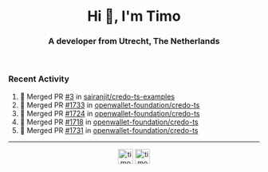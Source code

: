 <h1 align="center">Hi 👋, I'm Timo</h1>
<h3 align="center">A developer from Utrecht, The Netherlands</h3>
<br/>
<!-- https://github.com/rahuldkjain/github-profile-readme-generator --!>

<!--  <p align="left"><img src="https://github-readme-stats.vercel.app/api?username=timoglastra&show_icons=true&count_private=true&" alt="timoglastra" /></p> --!>

<!--
Github language stats
<p align="left"><img src="https://github-readme-stats.vercel.app/api/top-langs/?username=timoglastra&layout=compact" alt="timoglastra" /><p>
-->

<!-- Codestats language stats -->
<!-- <p align="left"><img src="https://codestats-readme.vercel.app/api/top-langs/?username=timoglastra&layout=compact&language_count=12" alt="timoglastra" /><p>    --!>
  
<h3>Recent Activity</h3>

<!--START_SECTION:activity-->
1. 🎉 Merged PR [#3](https://github.com/sairanjit/credo-ts-examples/pull/3) in [sairanjit/credo-ts-examples](https://github.com/sairanjit/credo-ts-examples)
2. 🎉 Merged PR [#1733](https://github.com/openwallet-foundation/credo-ts/pull/1733) in [openwallet-foundation/credo-ts](https://github.com/openwallet-foundation/credo-ts)
3. 🎉 Merged PR [#1724](https://github.com/openwallet-foundation/credo-ts/pull/1724) in [openwallet-foundation/credo-ts](https://github.com/openwallet-foundation/credo-ts)
4. 🎉 Merged PR [#1718](https://github.com/openwallet-foundation/credo-ts/pull/1718) in [openwallet-foundation/credo-ts](https://github.com/openwallet-foundation/credo-ts)
5. 🎉 Merged PR [#1731](https://github.com/openwallet-foundation/credo-ts/pull/1731) in [openwallet-foundation/credo-ts](https://github.com/openwallet-foundation/credo-ts)
<!--END_SECTION:activity-->

---

<p align="center">
<a href="https://twitter.com/timoglastra" target="blank"><img align="center" src="https://cdn.jsdelivr.net/npm/simple-icons@3.0.1/icons/twitter.svg" alt="timoglastra" height="30" width="30" /></a>
<a href="https://linkedin.com/in/timoglastra" target="blank"><img align="center" src="https://cdn.jsdelivr.net/npm/simple-icons@3.0.1/icons/linkedin.svg" alt="timoglastra" height="30" width="30" /></a>
</p>



